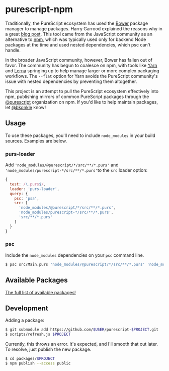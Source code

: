# purescript-npm

Traditionally, the PureScript ecosystem has used the [Bower](https://bower.io/) package manager to manage packages. Harry Garrood explained the reasons why in a great [blog post](http://harry.garrood.me/blog/purescript-why-bower/). This tool came from the JavaScript community as an alternative to [npm](https://www.npmjs.com/), which was typically used only for backend Node packages at the time and used nested dependencies, which psc can't handle.

In the broader JavaScript community, however, Bower has fallen out of favor. The community has begun to coalesce on npm, with tools like [Yarn](https://yarnpkg.com/en/) and [Lerna](https://lernajs.io/) springing up to help manage larger or more complex packaging workflows. The `--flat` option for Yarn avoids the PureScript community's issue with nested dependencies by preventing them altogether.

This project is an attempt to pull the PureScript ecosystem effectively into npm, publishing mirrors of common PureScript packages through the [@purescript](https://www.npmjs.com/org/purescript) organization on npm. If you'd like to help maintain packages, let [@bkonkle](https://github.com/bkonkle) know!

## Usage

To use these packages, you'll need to include `node_modules` in your build sources. Examples are below.

### purs-loader

Add `'node_modules/@purescript/*/src/**/*.purs'` and `'node_modules/purescript-*/src/**/*.purs'`to the `src` loader option:

```js
{
  test: /\.purs$/,
  loader: 'purs-loader',
  query: {
    psc: 'psa',
    src: [
      'node_modules/@purescript/*/src/**/*.purs',
      'node_modules/purescript-*/src/**/*.purs',
      'src/**/*.purs'
    ]
  }
}
```

### psc

Include the `node_modules` dependencies on your `psc` command line.

```sh
$ psc src/Main.purs 'node_modules/@purescript/*/src/**/*.purs' 'node_modules/purescript-*/src/**/*.purs'
```

## Available Packages

[The full list of available packages!](https://www.npmjs.com/org/purescript)

## Development

Adding a package:

```sh
$ git submodule add https://github.com/$USER/purescript-$PROJECT.git
$ scripts/refresh.js $PROJECT
```

Currently, this throws an error. It's expected, and I'll smooth that out later. To resolve, just publish the new package.

```sh
$ cd packages/$PROJECT
$ npm publish --access public
```
